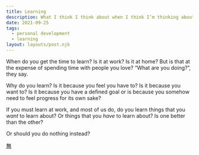 ```yaml
---
title: Learning
description: What I think I think about when I think I’m thinking about learning.
date: 2021-09-25
tags:
  - personal development
  - learning
layout: layouts/post.njk
---
```


When do you get the time to learn?
Is it at work?
Is it at home?
But is that at the expense of spending time with people you love?
“What are you doing?”, they say.

Why do you learn?
Is it because you feel you have to?
Is it because you want to?
Is it because you have a defined goal or is because you somehow need to feel progress for its own sake?

If you must learn at work, and most of us do, do you learn things that you _want_ to learn about? Or things that you _have_ to learn about?
Is one better than the other?

Or should you do nothing instead?

[無](https://twitter.com/harukimurakami_/status/459222041762099201)
